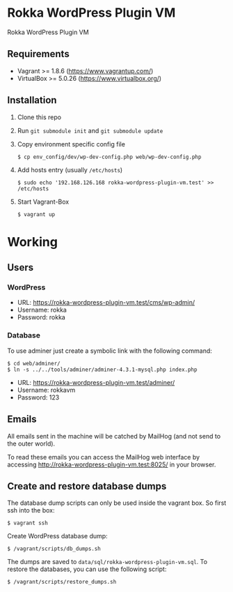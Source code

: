 # Rokka WordPress Plugin VM

Rokka WordPress Plugin VM

## Requirements

* Vagrant >= 1.8.6 (https://www.vagrantup.com/)
* VirtualBox >= 5.0.26 (https://www.virtualbox.org/)

## Installation

1. Clone this repo
1. Run `git submodule init` and `git submodule update`
1. Copy environment specific config file

    ```
    $ cp env_config/dev/wp-dev-config.php web/wp-dev-config.php
    ```

1. Add hosts entry (usually `/etc/hosts`)

    ```
    $ sudo echo '192.168.126.168 rokka-wordpress-plugin-vm.test' >> /etc/hosts
    ```

1. Start Vagrant-Box

    ```
    $ vagrant up
    ```

# Working

## Users

### WordPress

* URL: https://rokka-wordpress-plugin-vm.test/cms/wp-admin/
* Username: rokka
* Password: rokka

### Database

To use adminer just create a symbolic link with the following command:

    $ cd web/adminer/
    $ ln -s ../../tools/adminer/adminer-4.3.1-mysql.php index.php

* URL: https://rokka-wordpress-plugin-vm.test/adminer/
* Username: rokkavm
* Password: 123

## Emails

All emails sent in the machine will be catched by MailHog (and not send to the outer world).

To read these emails you can access the MailHog web interface by accessing http://rokka-wordpress-plugin-vm.test:8025/ in your browser.

## Create and restore database dumps

The database dump scripts can only be used inside the vagrant box. So first ssh into the box:

    $ vagrant ssh

Create WordPress database dump:

    $ /vagrant/scripts/db_dumps.sh

The dumps are saved to `data/sql/rokka-wordpress-plugin-vm.sql`.
To restore the databases, you can use the following script:

    $ /vagrant/scripts/restore_dumps.sh
